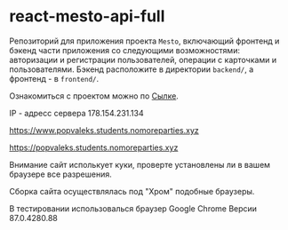 # react-mesto-api-full
Репозиторий для приложения проекта `Mesto`, включающий фронтенд и бэкенд части приложения со следующими возможностями: авторизации и регистрации пользователей, операции с карточками и пользователями. Бэкенд расположите в директории `backend/`, а фронтенд - в `frontend/`. 
 
Ознакомиться с проектом можно по [Сылке](https://www.popvaleks.students.nomoreparties.xyz).

IP - адресс сервера 178.154.231.134

https://www.popvaleks.students.nomoreparties.xyz

https://popvaleks.students.nomoreparties.xyz


Внимание сайт исполькует куки, проверте установлены ли в вашем браузере все разрешения.

Сборка сайта осуществлялась под "Хром" подобные браузеры.

В тестировании использовалься браузер Google Chrome Версии 87.0.4280.88

